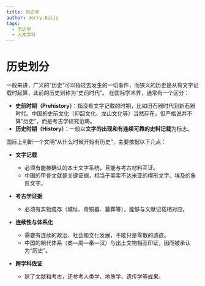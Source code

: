 ```yaml
---
title: 历史学
author: Jerry.Baijy
tags:
  - 历史学
  - 人文学科
---
```


# 历史划分

一般来讲，广义的“历史”可以指过去发生的一切事件，而狭义的历史是从有文字记载时起算，此前的历史则称为“史前时代”。 在国际学术界，通常有一个区分：

- **史前时期（Prehistory）**：指没有文字记载的时期，比如旧石器时代到新石器时代。中国的史前文化（仰韶文化、龙山文化等）当然存在，但严格说并不算“历史”，而是考古学研究范畴。
- **历史时期（History）**：一般以**文字的出现和有连续可靠的史料记载**为标志。

国际上判断一个文明“从什么时候开始有历史”，主要依据以下几点：

- **文字记载**

  - 必须有能被确认的本土文字系统，且能与考古材料互证。
  - 中国的甲骨文就是关键证据，相当于美索不达米亚的楔形文字、埃及的象形文字。

- **考古学证据**

  - 必须有实物遗存（城址、青铜器、墓葬等），能够与文献记载相对应。

- **连续性与体系化**

  - 需要有连续的政治、社会和文化发展，不能只是零散的遗迹。
  - 中国的朝代体系（商—周—秦—汉）与出土文物相互印证，因而被承认为“历史”。

- **跨学科佐证**

  - 除了文献和考古，还参考人类学、地质学、遗传学等成果。
